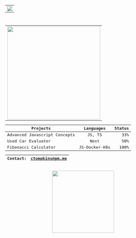 <div align="center">
<kbd>
<div align="center">
 <kbd>
  <div align="center">
   <div align="center">
  <div align="center">
      <table>
          <tr>
              <td>
                  <img src="https://img.shields.io/badge/Language-Javascript-informational?style=flat&logo=Javascript&logoColor=yellow&color=2bbc8a" />
                  <br />
              </td>
          </tr>
      </table>
  </div><br />
  <div align="center" border="5px solid red">
      <table>
          <tr>
              <td>
                  <!--<img src="https://user-images.githubusercontent.com/4887640/133912224-dcf8f361-3a8c-470e-9040-93477b05b4a6.gif" width="210px" />-->
                  <img src="https://user-images.githubusercontent.com/4887640/134088264-37491b5d-d851-4b2e-94f1-58647f75fcb5.GIF" height="300px"/>
             </td>
          </tr>
      </table>
  </div>
  <div align="center">

  | Projects   |    Languages     |  Status |
  |----------|:-------------:|------:|
  | Advanced Javascript Concepts|  JS, TS | 33% |
  | Used Car Evaluator |    Nest   |   50% |
  | Fibonacci Calculator | JS-Docker-K8s |  100% |

   | Contact: | ctompkins@pm.me |
   |----------|:-------------:|

  </div>
  </div> 
  </div>
 </kbd>
</div><br />
<div align="center">
 
  <img src="https://github-readme-stats.vercel.app/api/top-langs/?username=charlytron&theme=city_lights" width="200px"/>
 
 </div>
 </kbd>
 </div>
 

